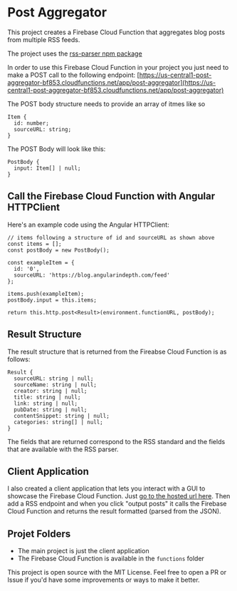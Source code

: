 # Post Aggregator

This project creates a Firebase Cloud Function that aggregates blog posts from multiple RSS feeds.

The project uses the [rss-parser npm package](https://www.npmjs.com/package/rss-parser)

In order to use this Firebase Cloud Function in your project you just need to make a POST call to the following endpoint:
[https://us-central1-post-aggregator-bf853.cloudfunctions.net/app/post-aggregator](https://us-central1-post-aggregator-bf853.cloudfunctions.net/app/post-aggregator)

The POST body structure needs to provide an array of itmes like so

```
Item {
  id: number;
  sourceURL: string;
}
```

The POST Body will look like this:
```
PostBody {
  input: Item[] | null;
}
```

## Call the Firebase Cloud Function with Angular HTTPClient

Here's an example code using the Angular HTTPClient:
```
// items following a structure of id and sourceURL as shown above
const items = [];
const postBody = new PostBody();

const exampleItem = {
  id: '0',
  sourceURL: 'https://blog.angularindepth.com/feed'
};

items.push(exampleItem);
postBody.input = this.items;

return this.http.post<Result>(environment.functionURL, postBody);
```

## Result Structure

The result structure that is returned from the Fireabse Cloud Function is as follows:
```
Result {
  sourceURL: string | null;
  sourceName: string | null;
  creator: string | null;
  title: string | null;
  link: string | null;
  pubDate: string | null;
  contentSnippet: string | null;
  categories: string[] | null;
}
```

The fields that are returned correspond to the RSS standard and the fields that are available with the RSS parser.

## Client Application

I also created a client application that lets you interact with a GUI to showcase the Firebase Cloud Function.  Just [go to the hosted url here](https://post-aggregator-bf853.firebaseapp.com/post-aggregator).  Then add a RSS endpoint and when you click "output posts" it calls the Firebase Cloud Function and returns the result formatted (parsed from the JSON).

## Projet Folders
- The main project is just the client application
- The Firebase Cloud Function is available in the `functions` folder

This project is open source with the MIT License.  Feel free to open a PR or Issue if you'd have some improvements or ways to make it better.
